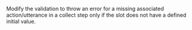 Modify the validation to throw an error for a missing associated action/utterance in a collect step only if the slot does not have a defined initial value.